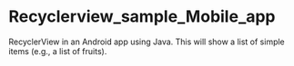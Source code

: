 # Recyclerview_sample_Mobile_app
 RecyclerView in an Android app using Java. This will show a list of simple items (e.g., a list of fruits).

